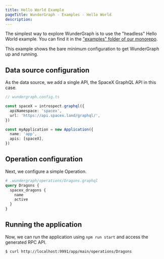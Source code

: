 ```yaml
---
title: Hello World Example
pageTitle: WunderGraph - Examples - Hello World
description:
---
```


The simplest way to explore WunderGraph is to use the "headless" Hello World example.
You can find it in the ["examples" folder of our monorepo](https://github.com/wundergraph/wundergraph/tree/main/examples/simple).

This example shows the bare minimum configuration to get WunderGraph up and running.

## Data source configuration

As the data source, we add a single API, the SpaceX GraphQL API in this case.

```typescript
// wundergraph.config.ts

const spaceX = introspect.graphql({
  apiNamespace: 'spacex',
  url: 'https://api.spacex.land/graphql/',
})

const myApplication = new Application({
  name: 'app',
  apis: [spaceX],
})
```

## Operation configuration

Next, we configure a simple Operation.

```graphql
# .wundergraph/operations/Dragons.graphql
query Dragons {
  spacex_dragons {
    name
    active
  }
}
```

## Running the application

Now, we can run the application using `npm run start` and access the generated RPC API.

```bash
$ curl http://localhost:9991/app/main/operations/Dragons
```
